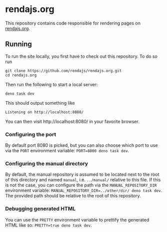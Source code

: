 # rendajs.org

This repository contains code responsible for rendering pages on [rendajs.org](https://rendajs.org/).

## Running

To run the site locally, you first have to check out this repository. To do so run

```
git clone https://github.com/rendajs/rendajs.org.git
cd rendajs.org
```

Then run the following to start a local server:

```
deno task dev
```

This should output something like

```
Listening on http://localhost:8080/
```

You can then visit http://localhost:8080/ in your favorite browser.

### Configuring the port

By default port 8080 is picked, but you can also choose which port to use via the `PORT` environment variable: `PORT=8000 deno task dev`.

### Configuring the manual directory

By default, the manual repository is assumed to be located next to the root of this directory and named `manual`, i.e. `../manual/` relative to this file. If this is not the case, you can configure the path via the `MANUAL_REPOSITORY_DIR` environment variable: `MANUAL_REPOSITORY_DIR=../other/dir/ deno task dev`. The provided path should be relative to the root of this repository.

### Debugging generated HTML

You can use the `PRETTY` environment variable to prettify the generated HTML like so: `PRETTY=true deno task dev`.
